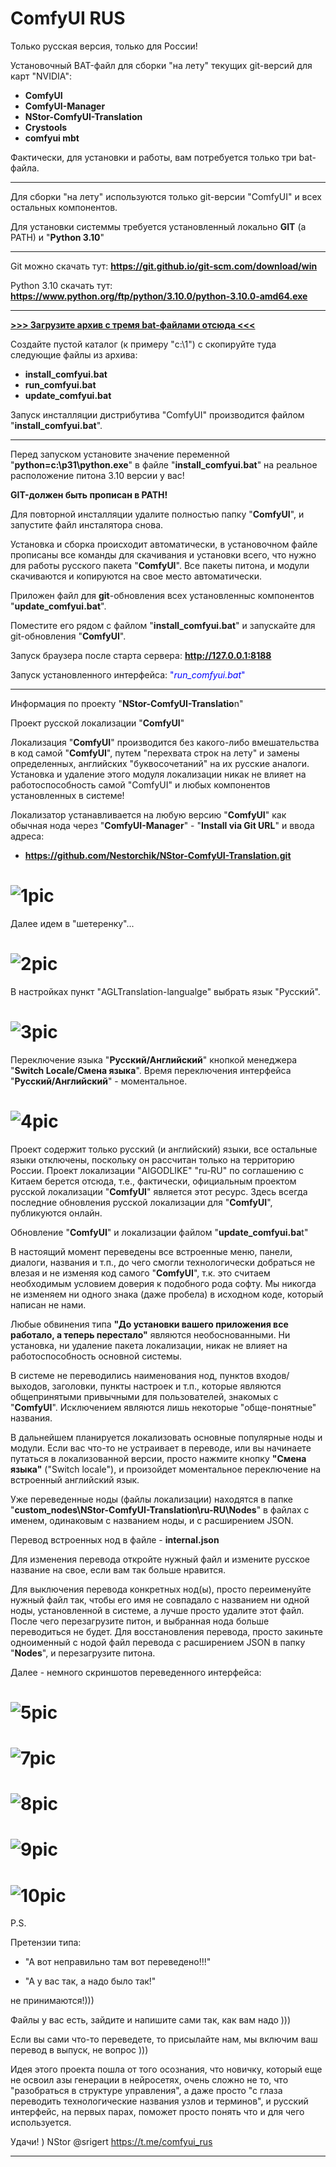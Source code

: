 # ComfyUI RUS

Только русская версия, только для России!

Установочный BAT-файл для сборки "на лету" текущих git-версий для карт "NVIDIA":

- **ComfyUI**
- **ComfyUI-Manager**
- **NStor-ComfyUI-Translation**
- **Crystools**
- **comfyui mbt**

Фактически, для установки и работы, вам потребуется только три bat-файла.

---

Для сборки "на лету" используются только git-версии "ComfyUI" и всех остальных компонентов.

Для установки системмы требуется установленный локально **GIT** (а PATH) и "**Python 3.10**"

---

Git можно скачать тут: **https://git.github.io/git-scm.com/download/win**

Python 3.10 скачать тут: **https://www.python.org/ftp/python/3.10.0/python-3.10.0-amd64.exe**

---

<a href="https://github.com/Nestorchik/ComfyUI-RUS/releases/download/ComfyUI_RUS/ComfyUI-RUS_bat_files.zip">**>>> Загрузите архив с тремя bat-файлами отсюда <<<**</a>

Создайте пустой каталог (к примеру "c:\1") с скопируйте туда следующие файлы из архива:

- **install_comfyui.bat**
- **run_comfyui.bat**
- **update_comfyui.bat**

Запуск инсталляции дистрибутива "ComfyUI" производится файлом "**install_comfyui.bat**".

---

Перед запуском установите значение переменной "**python=c:\p31\python.exe**" в файле "**install_comfyui.bat**" на реальное расположение питона 3.10 версии у вас!

**GIT-должен быть прописан в PATH!**

Для повторной инсталляции удалите полностью папку "**ComfyUI**", и запустите файл инсталятора снова.

Установка и сборка происходит автоматически, в установочном файле прописаны все команды для скачивания и установки всего, что нужно для работы русского пакета "**ComfyUI**". Все пакеты питона, и модули скачиваются и копируются на свое место автоматически.

Приложен файл для **git**-обновления всех установленныс компонентов "**update_comfyui.bat**".

Поместите его рядом с файлом "**install_comfyui.bat**" и запускайте для git-обновления "**ComfyUI**".

Запуск браузера после старта сервера: **http://127.0.0.1:8188**

Запуск установленного интерфейса: <span style="color:blue">"*run_comfyui.bat*"</span>

---

Информация по проекту "**NStor-ComfyUI-Translatio**n"

Проект русской локализации "**ComfyUI**"

Локализация "**ComfyUI**" производится без какого-либо вмешательства в код самой "**ComfyUI**", путем "перехвата строк на лету" и замены определенных, английских "буквосочетаний" на их русские аналоги. Установка и удаление этого модуля локализации никак не влияет на работоспособность самой "ComfyUI" и любых компонентов установленных в системе!

Локализатор устанавливается на любую версию "**ComfyUI**" как обычная нода через "**ComfyUI-Manager**" - "**Install via Git URL**" и ввода адреса:

- **https://github.com/Nestorchik/NStor-ComfyUI-Translation.git**

# ![1pic](img/1.jpg)

Далее идем в "шетеренку"...

# ![2pic](img/2.jpg)

В настройках пункт "AGLTranslation-langualge" выбрать язык "Русский".

# ![3pic](img/3.jpg)

Переключение языка "**Русский/Английский**" кнопкой менеджера "**Switch Locale/Смена языка**".
Время переключения интерфейса "**Русский/Английский**" - моментальное.

# ![4pic](img/4.jpg)

Проект содержит только русский (и английский) языки, все остальные языки отключены, поскольку он рассчитан только на территорию России. Проект локализации "AIGODLIKE" "ru-RU" по соглашению с Китаем берется отсюда, т.е., фактически, официальным проектом русской локализации "**ComfyUI**" является этот ресурс. Здесь всегда последние обновления русской локализации для "**ComfyUI**", публикуются онлайн.

Обновление "**ComfyUI**" и локализации файлом "**update_comfyui.ba**t"

В настоящий момент переведены все встроенные меню, панели, диалоги, названия и т.п., до чего смогли технологически добраться не влезая и не изменяя код самого "**ComfyUI**", т.к. это считаем необходимым условием доверия к подобного рода софту. Мы никогда не изменяем ни одного знака (даже пробела) в исходном коде, который написан не нами.

Любые обвинения типа **"До установки вашего приложения все работало, а теперь перестало"** являются необоснованными. Ни установка, ни удаление пакета локализации, никак не влияет на работоспособность основной системы.

В системе не переводились наименования нод, пунктов входов/выходов, заголовки, пункты настроек и т.п., которые являются общепринятыми привычными для пользователей, знакомых с "**ComfyUI**". Исключением являются лишь некоторые "обще-понятные" названия.

В дальнейшем планируется локализовать основные популярные ноды и модули. Если вас что-то не устраивает в переводе, или вы начинаете путаться в локализованной версии, просто нажмите кнопку **"Смена языка"** ("Switch locale"), и произойдет моментальное переключение на встроенный английский язык.

Уже переведенные ноды (файлы локализации) находятся в папке "**custom_nodes\NStor-ComfyUI-Translation\ru-RU\Nodes**" в файлах с именем, одинаковым с названием ноды, и с расширением JSON.

Перевод встроенных нод в файле - **internal.json**

Для изменения перевода откройте нужный файл и измените русское название на свое, если вам так больше нравится.

Для выключения перевода конкретных нод(ы), просто переименуйте нужный файл так, чтобы его имя не совпадало с названием ни одной ноды, установленной в системе, а лучше просто удалите этот файл. После чего перезагрузите питон, и выбранная нода больше переводиться не будет. Для восстановления перевода, просто закиньте одноименный с нодой файл перевода с расширением JSON в папку "**Nodes**", и перезагрузите питона.

Далее - немного скриншотов переведенного интерфейса:

# ![5pic](img/6.jpg)

# ![7pic](img/7.jpg)

# ![8pic](img/8.jpg)

# ![9pic](img/9.jpg)

# ![10pic](img/10.jpg)

P.S.

Претензии типа:

- "А вот неправильно там вот переведено!!!"

- "А у вас так, а надо было так!"

не принимаются!)))

Файлы у вас есть, зайдите и напишите сами так, как вам надо )))

Если вы сами что-то переведете, то присылайте нам, мы включим ваш перевод в выпуск, не вопрос )))

Идея этого проекта пошла от того осознания, что новичку, который еще не освоил азы генерации в нейросетях, очень сложно не то, что "разобраться в структуре управления", а даже просто "с глаза переводить технологические названия узлов и терминов", и русский интерфейс, на первых парах, поможет просто понять что и для чего используется.

Удачи! )
NStor
@srigert
https://t.me/comfyui_rus

---
